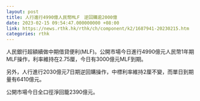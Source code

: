 ```yaml
---
layout: post
title: 人行進行4990億人民幣MLF　逆回購逾2000億
date: 2023-02-15 09:54:47.000000000 +08:00
link: https://news.rthk.hk/rthk/ch/component/k2/1687941-20230215.htm
categories: rthk
---
```


人民銀行超額續做中期借貸便利(MLF)。公開市場今日進行4990億元人民幣1年期MLF操作，利率維持在2.75厘，今日有3000億元MLF到期。

另外，人行進行2030億元7日期逆回購操作，中標利率維持2厘不變，而單日到期量有6410億元。

公開市場今日全口徑淨回籠2390億元。

